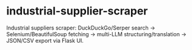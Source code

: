 # industrial-supplier-scraper
Industrial suppliers scraper: DuckDuckGo/Serper search → Selenium/BeautifulSoup fetching → multi-LLM structuring/translation → JSON/CSV export via Flask UI.
